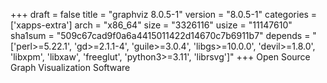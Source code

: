 +++
draft = false
title = "graphviz 8.0.5-1"
version = "8.0.5-1"
categories = ['xapps-extra']
arch = "x86_64"
size = "3326116"
usize = "11147610"
sha1sum = "509c67cad9f0a6a4415011422d14670c7b6911b7"
depends = "['perl>=5.22.1', 'gd>=2.1.1-4', 'guile>=3.0.4', 'libgs>=10.0.0', 'devil>=1.8.0', 'libxpm', 'libxaw', 'freeglut', 'python3>=3.11', 'librsvg']"
+++
Open Source Graph Visualization Software